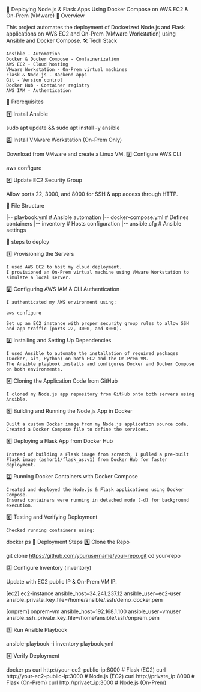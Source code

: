 🚀 Deploying Node.js & Flask Apps Using Docker Compose on AWS EC2 & On-Prem (VMware)
📖 Overview

This project automates the deployment of Dockerized Node.js and Flask applications on AWS EC2 and On-Prem (VMware Workstation) using Ansible and Docker Compose.
🛠 Tech Stack

    Ansible - Automation
    Docker & Docker Compose - Containerization
    AWS EC2 - Cloud hosting
    VMware Workstation - On-Prem virtual machines
    Flask & Node.js - Backend apps
    Git - Version control
    Docker Hub - Container registry
    AWS IAM - Authentication

📌 Prerequisites

1️⃣ Install Ansible

sudo apt update && sudo apt install -y ansible

2️⃣ Install VMware Workstation (On-Prem Only)

Download from VMware and create a Linux VM.
3️⃣ Configure AWS CLI

aws configure

4️⃣ Update EC2 Security Group

Allow ports 22, 3000, and 8000 for SSH & app access through HTTP.

📜 File Structure

|-- playbook.yml         # Ansible automation
|-- docker-compose.yml   # Defines containers
|-- inventory            # Hosts configuration
|-- ansible.cfg          # Ansible settings


🚀 steps to deploy

1️⃣ Provisioning the Servers

    I used AWS EC2 to host my cloud deployment.
    I provisioned an On-Prem virtual machine using VMware Workstation to simulate a local server.

2️⃣ Configuring AWS IAM & CLI Authentication

    I authenticated my AWS environment using:

    aws configure

    Set up an EC2 instance with proper security group rules to allow SSH and app traffic (ports 22, 3000, and 8000).

3️⃣ Installing and Setting Up Dependencies

    I used Ansible to automate the installation of required packages (Docker, Git, Python) on both EC2 and the On-Prem VM.
    The Ansible playbook installs and configures Docker and Docker Compose on both environments.

4️⃣ Cloning the Application Code from GitHub

    I cloned my Node.js app repository from GitHub onto both servers using Ansible.

5️⃣ Building and Running the Node.js App in Docker

    Built a custom Docker image from my Node.js application source code.
    Created a Docker Compose file to define the services.

6️⃣ Deploying a Flask App from Docker Hub

    Instead of building a Flask image from scratch, I pulled a pre-built Flask image (ashor11/flask_as:v1) from Docker Hub for faster deployment.

7️⃣ Running Docker Containers with Docker Compose

    Created and deployed the Node.js & Flask applications using Docker Compose.
    Ensured containers were running in detached mode (-d) for background execution.

8️⃣ Testing and Verifying Deployment

    Checked running containers using:

docker ps
📌 Deployment Steps
1️⃣ Clone the Repo

git clone https://github.com/yourusername/your-repo.git
cd your-repo

2️⃣ Configure Inventory (inventory)

Update with EC2 public IP & On-Prem VM IP.

[ec2]
ec2-instance ansible_host=34.241.237.12 ansible_user=ec2-user ansible_private_key_file=/home/ansible/.ssh/demo_docker.pem

[onprem]
onprem-vm ansible_host=192.168.1.100 ansible_user=vmuser ansible_ssh_private_key_file=/home/ansible/.ssh/onprem.pem

3️⃣ Run Ansible Playbook

ansible-playbook -i inventory playbook.yml

4️⃣ Verify Deployment

docker ps
curl http://your-ec2-public-ip:8000  # Flask (EC2)
curl http://your-ec2-public-ip:3000  # Node.js (EC2)
curl http://private_ip:8000       # Flask (On-Prem)
curl http://privaet_ip:3000       # Node.js (On-Prem)
